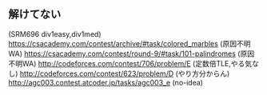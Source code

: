 ## 解けてない

(SRM696 div1easy,div1med)
https://csacademy.com/contest/archive/#task/colored_marbles  (原因不明WA)
https://csacademy.com/contest/round-9/#task/101-palindromes (原因不明WA)
http://codeforces.com/contest/706/problem/E (定数倍TLE,やる気なし)
http://codeforces.com/contest/623/problem/D (やり方分からん)
http://agc003.contest.atcoder.jp/tasks/agc003_e (no-idea)